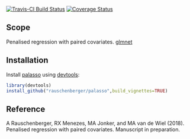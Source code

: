 
<!-- Modify xxx.Rmd, not xxx.md! -->
[![Travis-CI Build Status](https://travis-ci.org/rauschenberger/palasso.svg?branch=master)](https://travis-ci.org/rauschenberger/palasso) [![Coverage Status](https://codecov.io/github/rauschenberger/palasso/coverage.svg?branch=master)](https://codecov.io/github/rauschenberger/palasso?branch=master)

Scope
-----

Penalised regression with paired covariates. [glmnet](https://CRAN.R-project.org/package=glmnet)

Installation
------------

Install [palasso](https://github.com/rauschenberger/palasso) using [devtools](https://cran.r-project.org/web/packages/devtools/README.html):

``` r
library(devtools)
install_github("rauschenberger/palasso",build_vignettes=TRUE)
```

Reference
---------

A Rauschenberger, RX Menezes, MA Jonker, and MA van de Wiel (2018). Penalised regression with paired covariates. Manuscript in preparation.

<!--
[![Bioconductor](https://www.bioconductor.org/images/logo/jpg/bioconductor_logo_grey.jpg){width=70px}](https://doi.org/10.18129/B9.bioc.globalSeq)
[![Github](https://assets-cdn.github.com/images/modules/logos_page/GitHub-Logo.png){width=50px}](https://doi.org/10.18129/B9.bioc.globalSeq)
-->
<!-- [html]
<script>
  (function(i,s,o,g,r,a,m){i['GoogleAnalyticsObject']=r;i[r]=i[r]||function(){
  (i[r].q=i[r].q||[]).push(arguments)},i[r].l=1*new Date();a=s.createElement(o),
  m=s.getElementsByTagName(o)[0];a.async=1;a.src=g;m.parentNode.insertBefore(a,m)
  })(window,document,'script','https://www.google-analytics.com/analytics.js','ga');
  ga('create', 'UA-96845398-3', 'auto');
  ga('send', 'pageview');
</script>
-->
